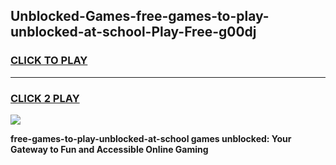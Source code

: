 
## Unblocked-Games-free-games-to-play-unblocked-at-school-Play-Free-g00dj
<h3>
<a href="https://premium76.site?title=free-games-to-play-unblocked-at-school&ref=15A">CLICK TO PLAY</a></h3>
<hr>

<h3>
<a href="https://premium76.site?title=free-games-to-play-unblocked-at-school&ref=15A">CLICK 2 PLAY</a>
  
</h3>

<a href="https://premium76.site?title=free-games-to-play-unblocked-at-school&ref=15A"><img src="https://clearcache.store/games.png"></a>


**free-games-to-play-unblocked-at-school games unblocked: Your Gateway to Fun and Accessible Online Gaming**
